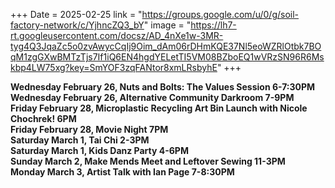 +++
Date = 2025-02-25
link = "https://groups.google.com/u/0/g/soil-factory-network/c/YjhncZQ3_bY"
image = "https://lh7-rt.googleusercontent.com/docsz/AD_4nXe1w-3MR-tyg4Q3JqaZc5o0zvAwycCqIj9Oim_dAm06rDHmKQE37Nl5eoWZRlOtbk7BOqM1zgGXwBMTzTjs7If1iQ6EN4hgdYELetTI5VM08BZboEQ1wVRzSN96R6Mskbp4LW75xg?key=SmYOF3zqFANtor8xmLRsbyhE"
+++

**Wednesday February 26, Nuts and Bolts: The Values Session 6-7:30PM**  
**Wednesday February 26, Alternative Community Darkroom 7-9PM**  
**Friday February 28, Microplastic Recycling Art Bin Launch with Nicole Chochrek\! 6PM**  
**Friday February 28, Movie Night 7PM**  
**Saturday March 1, Tai Chi 2-3PM**  
**Saturday March 1, Kids Danz Party 4-6PM**  
**Sunday March 2, Make Mends Meet and Leftover Sewing 11-3PM**  
**Monday March 3, Artist Talk with Ian Page 7-8:30PM**   

<!--more-->
